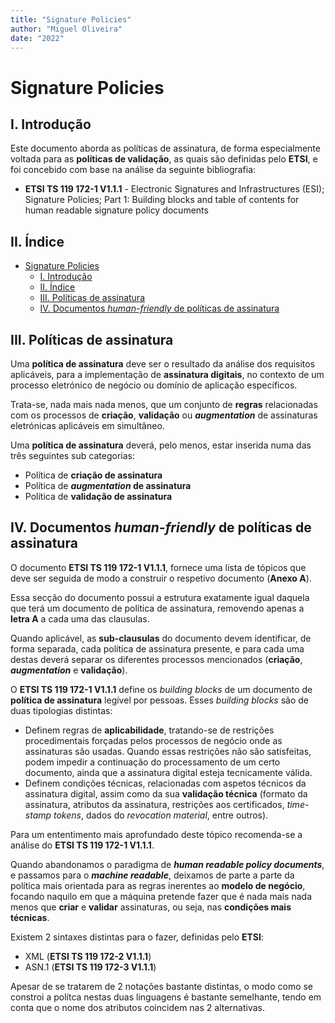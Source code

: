 ```yaml
---
title: "Signature Policies"
author: "Miguel Oliveira"
date: "2022"
---
```


# Signature Policies

## I. Introdução

Este documento aborda as políticas de assinatura, de forma especialmente voltada para as **políticas de validação**, as quais são definidas pelo **ETSI**, e foi concebido com base na análise da seguinte bibliografia:
- __ETSI TS 119 172-1 V1.1.1__ - Electronic Signatures and Infrastructures (ESI);
Signature Policies; Part 1: Building blocks and table of contents for human readable signature policy documents

## II. Índice

- [Signature Policies](#signature-policies)
  - [I. Introdução](#i-introdução)
  - [II. Índice](#ii-índice)
  - [III. Políticas de assinatura](#iii-políticas-de-assinatura)
  - [IV. Documentos *human-friendly* de políticas de assinatura](#iv-documentos-human-friendly-de-políticas-de-assinatura)

## III. Políticas de assinatura

Uma **política de assinatura** deve ser o resultado da análise dos requisitos aplicáveis, para a implementação de **assinatura digitais**, no contexto de um processo eletrónico de negócio ou domínio de aplicação específicos.

Trata-se, nada mais nada menos, que um conjunto de **regras** relacionadas com os processos de **criação**, **validação** ou ***augmentation*** de assinaturas eletrónicas aplicáveis em simultâneo.

Uma **política de assinatura** deverá, pelo menos, estar inserida numa das três seguintes sub categorias:

* Política de **criação de assinatura**
* Política de ***augmentation* de assinatura**
* Política de **validação de assinatura**

## IV. Documentos *human-friendly* de políticas de assinatura

O documento **ETSI TS 119 172-1 V1.1.1**, fornece uma lista de tópicos que deve ser seguida de modo a construir o respetivo documento (**Anexo A**). 

Essa secção do documento possui a estrutura exatamente igual daquela que terá um documento de política de assinatura, removendo apenas a **letra A** a cada uma das clausulas.

Quando aplicável, as **sub-clausulas** do documento devem identificar, de forma separada, cada política de assinatura presente, e para cada uma destas deverá separar os diferentes processos mencionados (**criação**, ***augmentation*** e **validação**).

O **ETSI TS 119 172-1 V1.1.1** define os *building blocks* de um documento de **política de assinatura** legível por pessoas. Esses *building blocks* são de duas tipologias distintas:
* Definem regras de **aplicabilidade**, tratando-se de restrições procedimentais forçadas pelos processos de negócio onde as assinaturas são usadas. Quando essas restrições não são satisfeitas, podem impedir a continuação do processamento de um certo documento, ainda que a assinatura digital esteja tecnicamente válida.
* Definem condições técnicas, relacionadas com aspetos técnicos da assinatura digital, assim como da sua **validação técnica** (formato da assinatura, atributos da assinatura, restrições aos certificados, *time-stamp tokens*, dados do *revocation material*, entre outros).

Para um ententimento mais aprofundado deste tópico recomenda-se a análise do **ETSI TS 119 172-1 V1.1.1**.

Quando abandonamos o paradigma de ***human readable policy documents***, e passamos para o ***machine readable***, deixamos de parte a parte da política mais orientada para as regras inerentes ao **modelo de negócio**, focando naquilo em que a máquina pretende fazer que é nada mais nada menos que **criar** e **validar** assinaturas, ou seja, nas **condições mais técnicas**.

Existem 2 sintaxes distintas para o fazer, definidas pelo **ETSI**:
* XML (**ETSI TS 119 172-2 V1.1.1**)
* ASN.1 (**ETSI TS 119 172-3 V1.1.1**)

Apesar de se tratarem de 2 notações bastante distintas, o modo como se constroi a polítca nestas duas linguagens é bastante semelhante, tendo em conta que o nome dos atributos coincidem nas 2 alternativas.